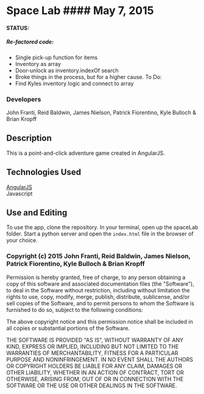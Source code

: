 # Space Lab  #### May 7, 2015
#### STATUS:
##### Re-factored code:
- Single pick-up function for items
- Inventory as array
- Door-unlock as inventory.indexOf search
- Broke things in the process, but for a higher cause.
To Do:
- Find Kyles inventory logic and connect to array

### Developers
John Franti, Reid Baldwin, James Nielson, Patrick Fiorentino, Kyle Bulloch & Brian Kropff



## Description
This is a point-and-click adventure game created in AngularJS.

## Technologies Used
<a href='https://angularjs.org/'>AngularJS</a> <br>
Javascript


## Use and Editing
To use the app, clone the repository. In your terminal, open up the spaceLab folder. Start a python server and open the `index.html` file in the browser of your choice.


### Copyright (c) 2015 John Franti, Reid Baldwin, James Nielson, Patrick Fiorentino, Kyle Bulloch & Brian Kropff
Permission is hereby granted, free of charge, to any person obtaining a copy
of this software and associated documentation files (the "Software"), to deal
in the Software without restriction, including without limitation the rights
to use, copy, modify, merge, publish, distribute, sublicense, and/or sell
copies of the Software, and to permit persons to whom the Software is
furnished to do so, subject to the following conditions:

The above copyright notice and this permission notice shall be included in
all copies or substantial portions of the Software.

THE SOFTWARE IS PROVIDED "AS IS", WITHOUT WARRANTY OF ANY KIND, EXPRESS OR
IMPLIED, INCLUDING BUT NOT LIMITED TO THE WARRANTIES OF MERCHANTABILITY,
FITNESS FOR A PARTICULAR PURPOSE AND NONINFRINGEMENT. IN NO EVENT SHALL THE
AUTHORS OR COPYRIGHT HOLDERS BE LIABLE FOR ANY CLAIM, DAMAGES OR OTHER
LIABILITY, WHETHER IN AN ACTION OF CONTRACT, TORT OR OTHERWISE, ARISING FROM,
OUT OF OR IN CONNECTION WITH THE SOFTWARE OR THE USE OR OTHER DEALINGS IN
THE SOFTWARE.
